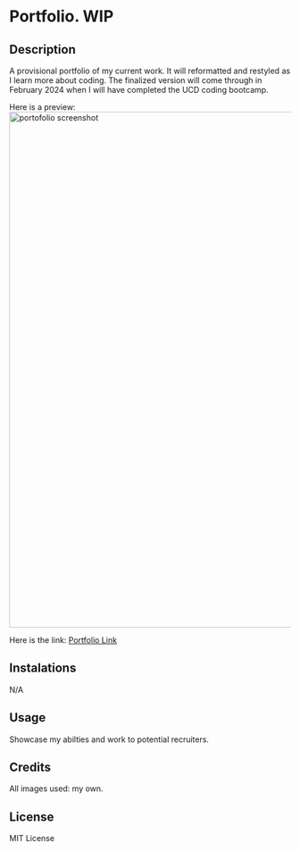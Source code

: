 # Portfolio. WIP

## Description

A provisional portfolio of my current work. 
It will reformatted and restyled as I learn more about coding. The finalized version will come through in February 2024 when I will have completed the UCD coding bootcamp.

Here is a preview:
<img width="924" alt="portofolio screenshot" src="https://github.com/runningaroundintheabyss/portfolio-wip/assets/127266659/4dc97e57-37ef-4a3b-a915-3d98bf01d2e7">




Here is the link:
[Portfolio Link](https://ivana-djordjevic.github.io/portfolio-wip/)

## Instalations

N/A

## Usage

Showcase my abilties and work to potential recruiters.

## Credits

All images used: my own.

## License

MIT License


